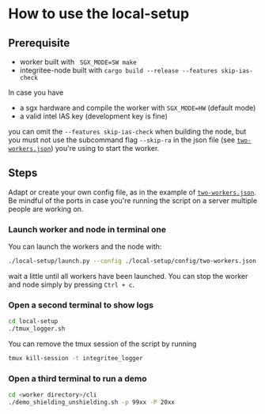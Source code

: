 #  How to use the local-setup

## Prerequisite
- worker built with ` SGX_MODE=SW make`
- integritee-node built with `cargo build --release --features skip-ias-check`

In case you have
- a sgx hardware and compile the worker with `SGX_MODE=HW` (default mode)
- a valid intel IAS key (development key is fine)

you can omit the `--features skip-ias-check` when building the node, but you must not use the subcommand flag `--skip-ra` in the json file (see [`two-workers.json`](./config/two-workers.json)) you're using to start the worker.

## Steps
Adapt or create your own config file, as in the example of [`two-workers.json`](./config/two-workers.json). Be mindful of the ports in case you're running the script on a server multiple people are working on.

### Launch worker and node in terminal one
You can launch the workers and the node with:
```bash
./local-setup/launch.py --config ./local-setup/config/two-workers.json
```
wait a little until all workers have been launched. You can stop the worker and node simply by pressing `Ctrl + c`.

### Open a second terminal to show logs
```bash
cd local-setup
./tmux_logger.sh
```

You can remove the tmux session of the script by running
```bash
tmux kill-session -t integritee_logger
```
### Open a third terminal to run a demo
```bash
cd <worker directory>/cli
./demo_shielding_unshielding.sh -p 99xx -P 20xx
```
